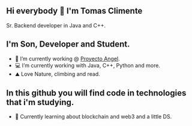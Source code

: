 ## Hi everybody 👋 I'm Tomas Climente
Sr. Backend developer in Java and C++.

## I'm Son, Developer and Student.
- 🔭 I’m currently working @ [Proyecto Angel](https://https://proyectoangel.net/).
- 💻 I’m currently working with Java, C++, Python and more.
- ⛰️ Love Nature, climbing and read.

## In this github you will find code in technologies that i'm studying.
- 🌱 Currently learning about blockchain and web3 and a little DS.